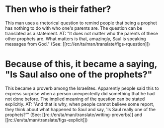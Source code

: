 # Then who is their father?

This man uses a rhetorical question to remind people that being a prophet has nothing to do with who one's parents are. The question can be translated as a statement. AT: "It does not matter who the parents of these other prophets are. What matters is that, amazingly, Saul is speaking messages from God." (See: [[rc://en/ta/man/translate/figs-rquestion]])

# Because of this, it became a saying, "Is Saul also one of the prophets?"

This became a proverb among the Israelites. Apparently people said this to express surprise when a person unexpectedly did something that he had not done before. The implied meaning of the question can be stated explicitly. AT: "And that is why, when people cannot believe some report, they think about what happened to Saul and say, 'Is Saul really one of the prophets?'" (See: [[rc://en/ta/man/translate/writing-proverbs]] and [[rc://en/ta/man/translate/figs-explicit]])

